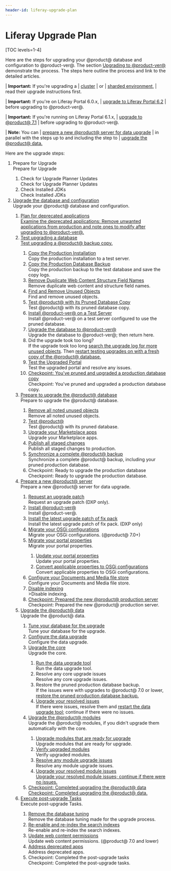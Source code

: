 ```yaml
---
header-id: liferay-upgrade-plan
---
```


# Liferay Upgrade Plan

[TOC levels=1-4]

Here are the steps for upgrading your @product@ database and configuration to @product-ver@. The section
[Upgrading to @product-ver@](/docs/7-2/deploy/-/knowledge_base/deploy/upgrading-to-product-ver)
demonstrate the process. The steps here outline the process and link to the
detailed articles.

| **Important:** If you're upgrading a
| [cluster](/docs/7-2/deploy/-/knowledge_base/deploy/updating-a-cluster)
| or
| [sharded environment](/docs/7-2/deploy/-/knowledge_base/deploy/upgrading-sharded-environment),
| read their upgrade instructions first.

| **Important:** If you're on Liferay Portal 6.0.x,
| [upgrade to Liferay Portal 6.2](/docs/6-2/deploy/-/knowledge_base/deploy/upgrading-liferay)
| before upgrading to @product-ver@.

| **Important:** If you're running on Liferay Portal 6.1.x,
| [upgrade to @product@ 7.1](/docs/7-1/deploy/-/knowledge_base/deploy/upgrading-to-liferay-71)
| before upgrading to @product-ver@.

| **Note:** You can
| [prepare a new @product@ server for data upgrade](/docs/7-2/deploy/-/knowledge_base/deploy/preparing-a-new-product-server-for-data-upgrade)
| in parallel with the steps up to and including the step to
| [upgrade the @product@ data.](/docs/7-2/deploy/-/knowledge_base/deploy/upgrading-the-product-data)

Here are the upgrade steps:

<ol id="root">
	<li icon="" requirement="required">
		<div class="title">Prepare for Upgrade</div>
		<div class="description">Prepare for Upgrade</div>
	</li>
	<ol>
		<li icon="" requirement="recommended">
			<div class="title">Check for Upgrade Planner Updates</div>
			<div class="description">Check for Upgrade Planner Updates</div>
		</li>
		<li icon="" requirement="recommended">
			<div class="title">Check Installed JDKs</div>
			<div class="description">Check Installed JDKs</div>
		</li>
	</ol>
	<li icon="" requirement="required">
		<div class="title"><a href="https://github.com/jhinkey/liferay-docs/blob/72-upgrading-liferay/deployment/articles/05-upgrading-to-liferay-7-2/01-upgrading-to-liferay-7-2-intro.markdown#upgrading-to-product-ver">Upgrade the database and configuration</a></div>
		<div class="description">Upgrade your @product@ database and configuration.</a></div>
	</li>
	<ol>
		<li icon="" requirement="required">
			<div class="title"><a href="https://github.com/jhinkey/liferay-docs/blob/72-upgrading-liferay/deployment/articles/05-upgrading-to-liferay-7-2/02-planning-for-deprecated-apps.markdown">Plan for deprecated applications</a></div>
			<div class="description"><a href="https://github.com/jhinkey/liferay-docs/blob/72-upgrading-liferay/deployment/articles/05-upgrading-to-liferay-7-2/02-planning-for-deprecated-apps.markdown">Examine the deprecated applications: Remove unwanted applications from production and note ones to modify after upgrading to @product-ver@.</a></div>
		</li>
		<li icon="" requirement="required">
			<div class="title"><a href="https://github.com/jhinkey/liferay-docs/blob/72-upgrading-liferay/deployment/articles/05-upgrading-to-liferay-7-2/03-test-upgrading-a-liferay-backup-copy.markdown#test-upgrading-a-product-backup-copy">Test upgrading a database</a></div>
			<div class="description"><a href="https://github.com/jhinkey/liferay-docs/blob/72-upgrading-liferay/deployment/articles/05-upgrading-to-liferay-7-2/03-test-upgrading-a-liferay-backup-copy.markdown#test-upgrading-a-product-backup-copy">Test upgrading a @product@ backup copy.</a></div>
		</li>
		<ol>
			<li icon="" requirement="required">
				<div class="title"><a href="https://github.com/jhinkey/liferay-docs/blob/72-upgrading-liferay/deployment/articles/05-upgrading-to-liferay-7-2/03-test-upgrading-a-liferay-backup-copy.markdown#copy-the-production-installation-to-a-test-server">Copy the Production Installation</a></div>
				<div class="description">Copy the production installation to a test server.</div>
			</li>
			<li icon="" requirement="required">
				<div class="title"><a href="https://github.com/jhinkey/liferay-docs/blob/72-upgrading-liferay/deployment/articles/05-upgrading-to-liferay-7-2/03-test-upgrading-a-liferay-backup-copy.markdown#copy-the-production-backup-to-the-test-database">Copy the Production Database Backup</a></div>
				<div class="description">Copy the production backup to the test database and save the copy logs.</div>
			</li>
			<li icon="" requirement="required">
				<div class="title"><a href="https://github.com/jhinkey/liferay-docs/blob/72-upgrading-liferay/deployment/articles/05-upgrading-to-liferay-7-2/03-test-upgrading-a-liferay-backup-copy.markdown#remove-duplicate-web-content-structure-field-names-">Remove Duplicate Web Content Structure Field Names</a></div>
				<div class="description">Remove duplicate web content and structure field names.</div>
			</li>
			<li icon="" requirement="required">
				<div class="title"><a href="https://github.com/jhinkey/liferay-docs/blob/72-upgrading-liferay/deployment/articles/05-upgrading-to-liferay-7-2/03-test-upgrading-a-liferay-backup-copy.markdown#find-and-remove-unused-objects">Find and Remove Unused Objects</a></div>
				<div class="description">Find and remove unused objects.</div>
			</li>
			<li icon="" requirement="required">
				<div class="title"><a href="https://github.com/jhinkey/liferay-docs/blob/72-upgrading-liferay/deployment/articles/05-upgrading-to-liferay-7-2/03-test-upgrading-a-liferay-backup-copy.markdown#test-product-with-its-pruned-database-copy">Test @product@ with its Pruned Database Copy</a></div>
				<div class="description">Test @product@ with its pruned database copy.</div>
			</li>
			<li icon="" requirement="required">
				<div class="title"><a href="https://github.com/jhinkey/liferay-docs/blob/72-upgrading-liferay/deployment/articles/05-upgrading-to-liferay-7-2/03-test-upgrading-a-liferay-backup-copy.markdown#install-product-ver-on-a-test-server-and-configure-it-to-use-the-pruned-database">Install @product-ver@ on a Test Server</a></div>
				<div class="description">Install @product-ver@ on a test server configured to use the pruned database.</div>
			</li>
			<li icon="" requirement="required">
				<div class="title"><a href="https://github.com/jhinkey/liferay-docs/blob/72-upgrading-liferay/deployment/articles/05-upgrading-to-liferay-7-2/03-test-upgrading-a-liferay-backup-copy.markdown#upgrade-the-database">Upgrade the database to @product-ver@</a></a></div>
				<div class="description">Upgrade the database to @product-ver@</a>; then return here.</div>
			</li>
			<li icon="" requirement="required">
				<div class="title">Did the upgrade took too long?</div>
				<div class="description">If the upgrade took too long <a href="upgrading-the-product-data">search the upgrade log for more unused objects</a>. Then
				<a href="https://github.com/jhinkey/liferay-docs/blob/72-upgrading-liferay/deployment/articles/05-upgrading-to-liferay-7-2/03-test-upgrading-a-liferay-backup-copy.markdown#test-upgrading-a-product-backup-copy">restart testing upgrades on with a fresh copy of the @product@ database.</a></div>
			</li>
			<li icon="" requirement="required">
				<div class="title"><a href="https://github.com/jhinkey/liferay-docs/blob/72-upgrading-liferay/deployment/articles/05-upgrading-to-liferay-7-2/03-test-upgrading-a-liferay-backup-copy.markdown#test-the-upgraded-portal-and-resolve-any-issues">Test the Upgraded Portal</a></div>
				<div class="description">Test the upgraded portal and resolve any issues.</div>
			</li>
			<li icon="" requirement="required">
				<div class="title"><a href="https://github.com/jhinkey/liferay-docs/blob/72-upgrading-liferay/deployment/articles/05-upgrading-to-liferay-7-2/03-test-upgrading-a-liferay-backup-copy.markdown#checkpoint-youve-pruned-and-upgraded-a-production-database-copy">Checkpoint: You've pruned and upgraded a production database copy</a></div>
				<div class="description">Checkpoint: You've pruned and upgraded a production database copy.</div>
			</li>
		</ol>
		<li icon="" requirement="required">
			<div class="title"><a href="https://github.com/jhinkey/liferay-docs/blob/72-upgrading-liferay/deployment/articles/05-upgrading-to-liferay-7-2/04-preparing-to-upgrade-the-liferay-database.markdown#preparing-to-upgrade-the-product-database">Prepare to upgrade the @product@ database</a></div>
			<div class="description">Prepare to upgrade the @product@ database.</div>
		</li>
		<ol>
			<li icon="" requirement="required">
				<div class="title"><a href="https://github.com/jhinkey/liferay-docs/blob/72-upgrading-liferay/deployment/articles/05-upgrading-to-liferay-7-2/04-preparing-to-upgrade-the-liferay-database.markdown#remove-all-unused-objects-you-identified-earlier">Remove all noted unused objects</a></div>
				<div class="description">Remove all noted unused objects.</div>
			</li>
			<li icon="" requirement="required">
				<div class="title"><a href="https://github.com/jhinkey/liferay-docs/blob/72-upgrading-liferay/deployment/articles/05-upgrading-to-liferay-7-2/04-preparing-to-upgrade-the-liferay-database.markdown#test-product-with-its-pruned-database">Test @product@</a></div>
				<div class="description">Test @product@ with its pruned database.</div>
			</li>
			<li icon="" requirement="required">
				<div class="title"><a href="https://github.com/jhinkey/liferay-docs/blob/72-upgrading-liferay/deployment/articles/05-upgrading-to-liferay-7-2/04-preparing-to-upgrade-the-liferay-database.markdown#upgrade-your-marketplace-apps">Upgrade your Marketplace apps</a></div>
				<div class="description">Upgrade your Marketplace apps.</div>
			</li>
			<li icon="" requirement="required">
				<div class="title"><a href="https://github.com/jhinkey/liferay-docs/blob/72-upgrading-liferay/deployment/articles/05-upgrading-to-liferay-7-2/04-preparing-to-upgrade-the-liferay-database.markdown#publish-all-staged-changes-to-production">Publish all staged changes</a></div>
				<div class="description">Publish all staged changes to production.</div>
			</li>
			<li icon="" requirement="required">
				<div class="title"><a href="https://github.com/jhinkey/liferay-docs/blob/72-upgrading-liferay/deployment/articles/05-upgrading-to-liferay-7-2/04-preparing-to-upgrade-the-liferay-database.markdown#synchronize-a-complete-product-backup">Synchronize a complete @product@ backup</a></div>
				<div class="description">Synchronize a complete @product@ backup, including your pruned production database.</div>
			</li>
			<li icon="" requirement="required">
				<div class="title">Checkpoint: Ready to upgrade the production database</div>
				<div class="description">Checkpoint: Ready to upgrade the production database.</div>
			</li>
		</ol>
		<li icon="" requirement="required">
			<div class="title"><a href="https://github.com/jhinkey/liferay-docs/blob/72-upgrading-liferay/deployment/articles/05-upgrading-to-liferay-7-2/04-preparing-to-upgrade-the-liferay-database.markdown#synchronize-a-complete-product-backup">Prepare a new @product@ server</a></div>
			<div class="description">Prepare a new @product@ server for data upgrade.</div>
		</li>
		<ol>
			<li icon="" requirement="required">
				<div class="title"><a href="https://github.com/jhinkey/liferay-docs/blob/72-upgrading-liferay/deployment/articles/05-upgrading-to-liferay-7-2/05-preparing-a-new-liferay-server.markdown#request-an-upgrade-patch-from-liferay-support-liferay-dxp-only">Request an upgrade patch</a></div>
				<div class="description">Request an upgrade patch (DXP only).</div>
			</li>
			<li icon="" requirement="required">
				<div class="title"><a href="https://github.com/jhinkey/liferay-docs/blob/72-upgrading-liferay/deployment/articles/05-upgrading-to-liferay-7-2/05-preparing-a-new-liferay-server.markdown#install-product-ver">Install @product-ver@</a></div>
				<div class="description">Install @product-ver@.</div>
			</li>
			<li icon="" requirement="required">
				<div class="title"><a href="https://github.com/jhinkey/liferay-docs/blob/72-upgrading-liferay/deployment/articles/05-upgrading-to-liferay-7-2/05-preparing-a-new-liferay-server.markdown#install-product-ver">Install the latest upgrade patch of fix pack</a></div>
				<div class="description">Install the latest upgrade patch of fix pack. (DXP only)</div>
			</li>
			<li icon="" requirement="required">
				<div class="title"><a href="https://github.com/jhinkey/liferay-docs/blob/72-upgrading-liferay/deployment/articles/05-upgrading-to-liferay-7-2/05-preparing-a-new-liferay-server.markdown#migrate-your-osgi-configurations-product-70">Migrate your OSGi configurations</a></div>
				<div class="description">Migrate your OSGi configurations. (@product@ 7.0+)</div>
			</li>
			<li icon="" requirement="required">
				<div class="title"><a href="https://github.com/jhinkey/liferay-docs/blob/72-upgrading-liferay/deployment/articles/05-upgrading-to-liferay-7-2/05-preparing-a-new-liferay-server.markdown#migrate-your-portal-properties">Migrate your portal properties</a></div>
				<div class="description">Migrate your portal properties.</div>
			</li>
			<ol>
				<li icon="" requirement="required">
					<div class="title"><a href="https://github.com/jhinkey/liferay-docs/blob/72-upgrading-liferay/deployment/articles/05-upgrading-to-liferay-7-2/05-preparing-a-new-liferay-server.markdown#update-your-portal-properties">Update your portal properties</a></div>
					<div class="description">Update your portal properties.</div>
				</li>
				<li icon="" requirement="required">
					<div class="title"><a href="https://github.com/jhinkey/liferay-docs/blob/72-upgrading-liferay/deployment/articles/05-upgrading-to-liferay-7-2/05-preparing-a-new-liferay-server.markdown#convert-applicable-properties-to-osgi-configurations">Convert applicable properties to OSGi configurations</a></div>
					<div class="description">Convert applicable properties to OSGi configurations.</div>
				</li>
			</ol>
			<li icon="" requirement="required">
				<div class="title"><a href="https://github.com/jhinkey/liferay-docs/blob/72-upgrading-liferay/deployment/articles/05-upgrading-to-liferay-7-2/05-preparing-a-new-liferay-server.markdown#configure-your-documents-and-media-file-store">Configure your Documents and Media file store</a></div>
				<div class="description">Configure your Documents and Media file store.</div>
			</li>
			<li icon="" requirement="required">
				<div class="title"><a href="https://github.com/jhinkey/liferay-docs/blob/72-upgrading-liferay/deployment/articles/05-upgrading-to-liferay-7-2/05-preparing-a-new-liferay-server.markdown#configure-your-documents-and-media-file-store">Disable indexing</a></div>
				<div class="description">>Disable indexing.</div>
			</li>
			<li icon="" requirement="required">
				<div class="title"><a href="https://github.com/jhinkey/liferay-docs/blob/72-upgrading-liferay/deployment/articles/05-upgrading-to-liferay-7-2/05-preparing-a-new-liferay-server.markdown#configure-your-documents-and-media-file-store">Checkpoint: Prepared the new @product@ production server</a></div>
				<div class="description">Checkpoint: Prepared the new @product@ production server.</div>
			</li>
		</ol>
		<li icon="" requirement="required">
			<div class="title"><a href="https://github.com/jhinkey/liferay-docs/blob/72-upgrading-liferay/deployment/articles/05-upgrading-to-liferay-7-2/06-upgrading-the-liferay-database/01-upgrading-the-liferay-database-intro.markdown#upgrading-the-product-data">Upgrade the @product@ data</a></div>
			<div class="description">Upgrade the @product@ data.</div>
		</li>
		<ol>
			<li icon="" requirement="required">
				<div class="title"><a href="/docs/7-2/deploy/-/knowledge_base/deploy/tuning-your-database-for-the-upgrade">Tune your database for the upgrade</a></div>
				<div class="description">Tune your database for the upgrade.</div>
			</li>
			<li icon="" requirement="required">
				<div class="title"><a href="https://github.com/jhinkey/liferay-docs/blob/72-upgrading-liferay/deployment/articles/05-upgrading-to-liferay-7-2/06-upgrading-the-liferay-database/03-configuring-the-data-upgrade.markdown#configuring-the-data-upgrade">Configure the data upgrade</a></div>
				<div class="description">Configure the data upgrade.</div>
			</li>
			<li icon="" requirement="required">
				<div class="title"><a href="https://github.com/jhinkey/liferay-docs/blob/72-upgrading-liferay/deployment/articles/05-upgrading-to-liferay-7-2/06-upgrading-the-liferay-database/04-upgrading-the-core-using-the-upgrade-tool.markdown#upgrading-the-core-using-the-upgrade-tool">Upgrade the core</a></div>
				<div class="description">Upgrade the core.</div>
			</li>
			<ol>
				<li icon="" requirement="required">
					<div class="title"><a href="https://github.com/jhinkey/liferay-docs/blob/72-upgrading-liferay/deployment/articles/05-upgrading-to-liferay-7-2/06-upgrading-the-liferay-database/04-upgrading-the-core-using-the-upgrade-tool.markdown#upgrade-tool-usage">Run the data upgrade tool</a></div>
					<div class="description">Run the data upgrade tool.</div>
				</li>
				<li icon="" requirement="required">
					<div class="title">Resolve any core upgrade issues</div>
					<div class="description">Resolve any core upgrade issues.</div>
				</li>
				<li icon="" requirement="required">
					<div class="title">Restore the pruned production database backup.</div>
					<div class="description">If the issues were with upgrades to @product@ 7.0 or lower,
					<a href="https://github.com/jhinkey/liferay-docs/blob/72-upgrading-liferay/deployment/articles/05-upgrading-to-liferay-7-2/04-preparing-to-upgrade-the-liferay-database.markdown#synchronize-a-complete-product-backup">restore the pruned production database backup.</a></div>
				</li>
				<li icon="" requirement="required">
					<div class="title"><a href="https://github.com/jhinkey/liferay-docs/blob/72-upgrading-liferay/deployment/articles/05-upgrading-to-liferay-7-2/06-upgrading-the-liferay-database/04-upgrading-the-core-using-the-upgrade-tool.markdown#upgrading-the-core-using-the-upgrade-tool">Upgrade your resolved issues</a></div>
					<div class="description">If there were issues, resolve them and <a href="https://github.com/jhinkey/liferay-docs/blob/72-upgrading-liferay/deployment/articles/05-upgrading-to-liferay-7-2/06-upgrading-the-liferay-database/04-upgrading-the-core-using-the-upgrade-tool.markdown#upgrading-the-core-using-the-upgrade-tool">restart the data upgrade tool;</a> continue if there were no issues.</div>
				</li>
			</ol>
			<li icon="" requirement="required">
				<div class="title"><a href="https://github.com/jhinkey/liferay-docs/blob/72-upgrading-liferay/deployment/articles/05-upgrading-to-liferay-7-2/06-upgrading-the-liferay-database/05-upgrading-modules-using-gogo-shell.markdown#upgrading-modules-using-gogo-shell">Upgrade the @product@ modules</a></div>
				<div class="description">Upgrade the @product@ modules, if you didn't upgrade them automatically with the core.</div>
			</li>
			<ol>
				<li icon="" requirement="required">
					<div class="title"><a href="https://github.com/jhinkey/liferay-docs/blob/72-upgrading-liferay/deployment/articles/05-upgrading-to-liferay-7-2/06-upgrading-the-liferay-database/05-upgrading-modules-using-gogo-shell.markdown#executing-module-upgrades">Upgrade modules that are ready for upgrade</a></div>
					<div class="description">Upgrade modules that are ready for upgrade.</div>
				</li>
				<li icon="" requirement="required">
					<div class="title"><a href="https://github.com/jhinkey/liferay-docs/blob/72-upgrading-liferay/deployment/articles/05-upgrading-to-liferay-7-2/06-upgrading-the-liferay-database/05-upgrading-modules-using-gogo-shell.markdown#executing-verify-processes">Verify upgraded modules</a></div>
					<div class="description">Verify upgraded modules.</div>
				</li>
				<li icon="" requirement="required">
					<div class="title"><a href="https://github.com/jhinkey/liferay-docs/blob/72-upgrading-liferay/deployment/articles/05-upgrading-to-liferay-7-2/06-upgrading-the-liferay-database/05-upgrading-modules-using-gogo-shell.markdown#checking-upgrade-status">Resolve any module upgrade issues</a></div>
					<div class="description">Resolve any module upgrade issues.</div>
				</li>
				<li icon="" requirement="required">
					<div class="title"><a href="https://github.com/jhinkey/liferay-docs/blob/72-upgrading-liferay/deployment/articles/05-upgrading-to-liferay-7-2/06-upgrading-the-liferay-database/05-upgrading-modules-using-gogo-shell.markdown#executing-module-upgrades">Upgrade your resolved module issues</div>
					<div class="description">Upgrade your resolved module issues; continue if there were no issues.</div>
				</li>
			</ol>
			<li icon="" requirement="required">
				<div class="title">Checkpoint: Completed upgrading the @product@ data</div>
				<div class="description">Checkpoint: Completed upgrading the @product@ data.</div>
			</li>
		</ol>
		<li icon="" requirement="required">
			<div class="title"><a href="https://github.com/jhinkey/liferay-docs/blob/72-upgrading-liferay/deployment/articles/05-upgrading-to-liferay-7-2/07-executing-post-upgrade-tasks.markdown#executing-post-upgrade-tasks">Execute post-upgrade Tasks</a></div>
			<div class="description">Execute post-upgrade Tasks.</div>
		</li>
		<ol>
			<li icon="" requirement="required">
				<div class="title"><a href="https://github.com/jhinkey/liferay-docs/blob/72-upgrading-liferay/deployment/articles/05-upgrading-to-liferay-7-2/07-executing-post-upgrade-tasks.markdown#tuning-your-database-for-production">Remove the database tuning</a></div>
				<div class="description">Remove the database tuning made for the upgrade process.</div>
			</li>
			<li icon="" requirement="required">
				<div class="title"><a href="https://github.com/jhinkey/liferay-docs/blob/72-upgrading-liferay/deployment/articles/05-upgrading-to-liferay-7-2/07-executing-post-upgrade-tasks.markdown#re-enabling-search-indexing-and-reindexing-search-indexes">Re-enable and re-index the search indexes</a></div>
				<div class="description">Re-enable and re-index the search indexes.</div>
			</li>
			<li icon="" requirement="required">
				<div class="title"><a href="https://github.com/jhinkey/liferay-docs/blob/72-upgrading-liferay/deployment/articles/05-upgrading-to-liferay-7-2/07-executing-post-upgrade-tasks.markdown#enabling-web-content-view-permissions">Update web content permissions</a></div>
				<div class="description">Update web content permissions. (@product@ 7.0 and lower)</div>
			</li>
			<li icon="" requirement="required">
				<div class="title"><a href="https://github.com/jhinkey/liferay-docs/blob/72-upgrading-liferay/deployment/articles/05-upgrading-to-liferay-7-2/02-planning-for-deprecated-apps.markdown">Address deprecated apps</a></div>
				<div class="description">Address deprecated apps.</div>
			</li>
			<li icon="" requirement="required">
				<div class="title">Checkpoint: Completed the post-upgrade tasks</div>
				<div class="description">Checkpoint: Completed the post-upgrade tasks.</div>
			</li>
		</ol>
	</ol>
</ol>